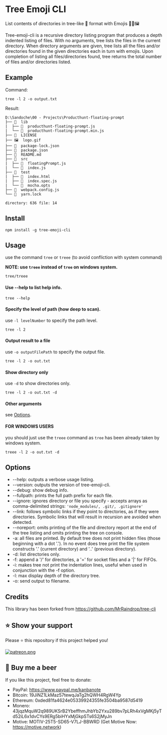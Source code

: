 # Tree Emoji CLI

List contents of directories in tree-like 🌳 format with Emojis 📁📄🖼️

Tree-emoji-cli is a recursive directory listing program that produces a depth indented listing of files. With no arguments, tree lists the files in the current directory. When directory arguments are given, tree lists all the files and/or directories found in the given directories each in turn with emojis. Upon completion of listing all files/directories found, tree returns the total number of files and/or directories listed.

## Example

Command:

```
tree -l 2 -o output.txt
```

Result:

```
D:\Sandoche\00 - Projects\Producthunt-floating-prompt
├── 📁  lib
|  ├── 📄  producthunt-floating-prompt.js
|  └── 📄  producthunt-floating-prompt.min.js
├── 📄  LICENSE
├── 🖼️  logo.gif
├── 📄  package-lock.json
├── 📄  package.json
├── 📄  README.md
├── 📁  src
|  ├── 📄  floatingPrompt.js
|  └── 📄  index.js
├── 📁  test
|  ├── 📄  index.html
|  ├── 📄  index.spec.js
|  └── 📄  mocha.opts
├── 📄  webpack.config.js
└── 📄  yarn.lock

directory: 636 file: 14 
```

## Install

```
npm install -g tree-emoji-cli
```

## Usage

use the command `tree` or `treee` (to avoid confliction with system command)

**NOTE: use `treee` instead of `tree` on windows system.**

``
tree/treee
``

#### Use --help to list help info.

``
tree --help
``

#### Specify the level of path (how deep to scan).

use `-l levelNumber` to specify the path level.

```
tree -l 2
```

#### Output result to a file

use `-o outputFilePath` to specify the output file.

```
tree -l 2 -o out.txt
```

#### Show directory only

use `-d` to show directories only.

```
tree -l 2 -o out.txt -d
```

#### Other arguments

see [Options](#options).

#### FOR WINDOWS USERS

you should just use the `treee` command as `tree` has been already taken by windows system.

```
treee -l 2 -o out.txt -d
```

## Options

* --help: outputs a verbose usage listing.
* --version: outputs the version of tree-emoji-cli.
* --debug: show debug info.
* --fullpath: prints the full path prefix for each file.
* --ignore: ignores directory or file you specify - accepts arrays as comma-delimited strings: `'node_modules/, .git/, .gitignore'`
* --link: follows symbolic links if they point to directories, as if they were directories. Symbolic links that will result in recursion are avoided when detected.
* --noreport: omits printing of the file and directory report at the end of the tree listing and omits printing the tree on console.
* -a: all files are printed. By default tree does not print hidden files (those beginning with a dot '.'). In no event does tree print the file system constructs '.' (current directory) and '..' (previous directory).
* -d: list directories only.
* -f: append a '/' for directories, a '=' for socket files and a '|' for FIFOs.
* -i: makes tree not print the indentation lines, useful when used in conjunction with the -f option.
* -l: max display depth of the directory tree.
* -o: send output to filename.

## Credits
This library has been forked from https://github.com/MrRaindrop/tree-cli

## ⭐️ Show your support
Please ⭐️ this repository if this project helped you!

<a href="https://www.patreon.com/sandoche">[![patreon.png](https://c5.patreon.com/external/logo/become_a_patron_button.png)](https://www.patreon.com/sandoche)</a>

## 🍺 Buy me a beer 
If you like this project, feel free to donate:
* PayPal: https://www.paypal.me/kanbanote
* Bitcoin: 19JiNZ1LkMaz57tewqJaTg2hQWH4RgW4Yp
* Ethereum: 0xded81fa4624e05339924355fe3504ba9587d5419
* Monero: 43jqzMquW2q989UKSrB2YbeffhmJhbYb2Yxu289bv7pLRh4xVgMKj5yTd52iL6x1dvCYs9ERg5biHYxMjGkpSTs6S2jMyJn
* Motive: MOTIV-25T5-SD65-V7LJ-BBWRD (Get Motive Now: https://motive.network)
